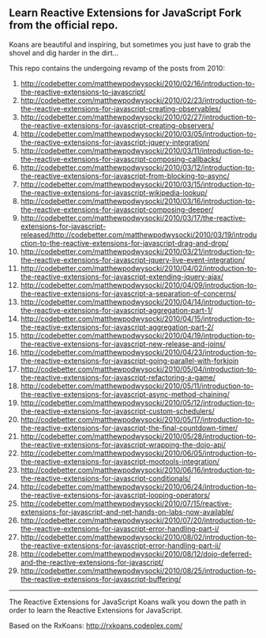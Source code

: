 Learn Reactive Extensions for JavaScript
Fork from the official repo.
----------------------------

Koans are beautiful and inspiring, but sometimes you just have to grab the shovel and dig harder in the dirt...

This repo contains the undergoing revamp of the posts from 2010:

1. http://codebetter.com/matthewpodwysocki/2010/02/16/introduction-to-the-reactive-extensions-to-javascript/
1. http://codebetter.com/matthewpodwysocki/2010/02/23/introduction-to-the-reactive-extensions-for-javascript-creating-observables/
1. http://codebetter.com/matthewpodwysocki/2010/02/27/introduction-to-the-reactive-extensions-for-javascript-creating-observers/
1. http://codebetter.com/matthewpodwysocki/2010/03/05/introduction-to-the-reactive-extensions-for-javascript-jquery-integration/
1. http://codebetter.com/matthewpodwysocki/2010/03/11/introduction-to-the-reactive-extensions-for-javascript-composing-callbacks/
1. http://codebetter.com/matthewpodwysocki/2010/03/12/introduction-to-the-reactive-extensions-for-javascript-from-blocking-to-async/
1. http://codebetter.com/matthewpodwysocki/2010/03/15/introduction-to-the-reactive-extensions-for-javascript-wikipedia-lookup/
1. http://codebetter.com/matthewpodwysocki/2010/03/16/introduction-to-the-reactive-extensions-for-javascript-composing-deeper/
1. http://codebetter.com/matthewpodwysocki/2010/03/17/the-reactive-extensions-for-javascript-released/http://codebetter.com/matthewpodwysocki/2010/03/19/introduction-to-the-reactive-extensions-for-javascript-drag-and-drop/
1. http://codebetter.com/matthewpodwysocki/2010/03/21/introduction-to-the-reactive-extensions-for-javascript-jquery-live-event-integration/
1. http://codebetter.com/matthewpodwysocki/2010/04/02/introduction-to-the-reactive-extensions-for-javascript-extending-jquery-ajax/
1. http://codebetter.com/matthewpodwysocki/2010/04/09/introduction-to-the-reactive-extensions-for-javascript-a-separation-of-concerns/
1. http://codebetter.com/matthewpodwysocki/2010/04/14/introduction-to-the-reactive-extensions-for-javascript-aggregation-part-1/
1. http://codebetter.com/matthewpodwysocki/2010/04/15/introduction-to-the-reactive-extensions-for-javascript-aggregation-part-2/
1. http://codebetter.com/matthewpodwysocki/2010/04/19/introduction-to-the-reactive-extensions-for-javascript-new-release-and-joins/
1. http://codebetter.com/matthewpodwysocki/2010/04/23/introduction-to-the-reactive-extensions-for-javascript-going-parallel-with-forkjoin
1. http://codebetter.com/matthewpodwysocki/2010/05/04/introduction-to-the-reactive-extensions-for-javascript-refactoring-a-game/
1. http://codebetter.com/matthewpodwysocki/2010/05/11/introduction-to-the-reactive-extensions-for-javascript-async-method-chaining/
1. http://codebetter.com/matthewpodwysocki/2010/05/12/introduction-to-the-reactive-extensions-for-javascript-custom-schedulers/
1. http://codebetter.com/matthewpodwysocki/2010/05/17/introduction-to-the-reactive-extensions-for-javascript-the-final-countdown-timer/
1. http://codebetter.com/matthewpodwysocki/2010/05/28/introduction-to-the-reactive-extensions-for-javascript-wrapping-the-dojo-api/
1. http://codebetter.com/matthewpodwysocki/2010/06/05/introduction-to-the-reactive-extensions-for-javascript-mootools-integration/
1. http://codebetter.com/matthewpodwysocki/2010/06/16/introduction-to-the-reactive-extensions-for-javascript-conditionals/
1. http://codebetter.com/matthewpodwysocki/2010/06/24/introduction-to-the-reactive-extensions-for-javascript-looping-operators/
1. http://codebetter.com/matthewpodwysocki/2010/07/15/reactive-extensions-for-javascript-and-net-hands-on-labs-now-available/
1. http://codebetter.com/matthewpodwysocki/2010/07/20/introduction-to-the-reactive-extensions-for-javascript-error-handling-part-i/
1. http://codebetter.com/matthewpodwysocki/2010/08/02/introduction-to-the-reactive-extensions-for-javascript-error-handling-part-ii/
1. http://codebetter.com/matthewpodwysocki/2010/08/12/dojo-deferred-and-the-reactive-extensions-for-javascript/ 
1. http://codebetter.com/matthewpodwysocki/2010/08/25/introduction-to-the-reactive-extensions-for-javascript-buffering/

------------------
The Reactive Extensions for JavaScript Koans walk you down the path in order to learn the Reactive Extensions for JavaScript. 

Based on the RxKoans: http://rxkoans.codeplex.com/